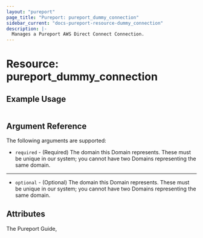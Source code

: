 ```yaml
---
layout: "pureport"
page_title: "Pureport: pureport_dummy_connection"
sidebar_current: "docs-pureport-resource-dummy_connection"
description: |-
  Manages a Pureport AWS Direct Connect Connection.
---
```


# Resource: pureport\_dummy\_connection

## Example Usage

```hcl
```

## Argument Reference

The following arguments are supported:

* `required` - (Required) The domain this Domain represents. These must be unique in our system; you cannot have two Domains representing the same domain.
- - -
* `optional` - (Optional) The domain this Domain represents. These must be unique in our system; you cannot have two Domains representing the same domain.

## Attributes

The Pureport Guide, []()

